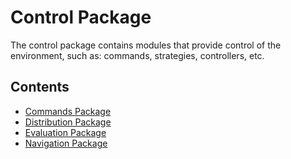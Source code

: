 # Control Package

The control package contains modules that provide control of the environment, such as: commands, strategies, controllers, etc.

## Contents

- [Commands Package](https://github.com/furgbol/ai/tree/master/control/cmd)
- [Distribution Package](https://github.com/furgbol/ai/tree/master/control/distribution)
- [Evaluation Package](https://github.com/furgbol/ai/tree/master/control/evaluation)
- [Navigation Package](https://github.com/furgbol/ai/tree/master/control/navigation)
